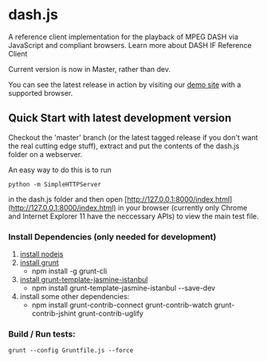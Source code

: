 # dash.js

A reference client implementation for the playback of MPEG DASH via JavaScript and compliant browsers. Learn more about DASH IF Reference Client 

Current version is now in Master, rather than dev.

You can see the latest release in action by visiting our [demo site](http://dashif.org/reference/players/javascript/index.html) with a supported browser.

## Quick Start with latest development version

Checkout the 'master' branch (or the latest tagged release if you don't want the real cutting edge stuff), 
extract and put the contents of the dash.js folder on a webserver.

An easy way to do this is to run 
```
python -m SimpleHTTPServer 
```
in the dash.js folder and then open [http://127.0.0.1:8000/index.html](http://127.0.0.1:8000/index.html) in your browser (currently only Chrome and Internet Explorer 11 have the neccessary APIs) to view the main test file. 

### Install Dependencies (only needed for development) 
1. [install nodejs](http://nodejs.org/)
2. [install grunt](http://gruntjs.com/getting-started) 
	* npm install -g grunt-cli
3. [install grunt-template-jasmine-istanbul](https://github.com/maenu/grunt-template-jasmine-istanbul)
	* npm install grunt-template-jasmine-istanbul --save-dev
4. install some other dependencies:
	* npm install grunt-contrib-connect grunt-contrib-watch grunt-contrib-jshint grunt-contrib-uglify

### Build / Run tests:
```
grunt --config Gruntfile.js --force
```

